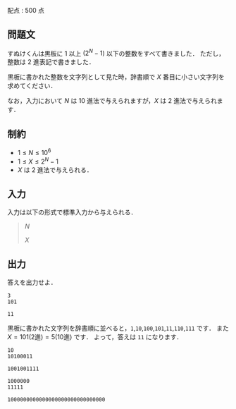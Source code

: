 配点 : $500$ 点

## 問題文

すぬけくんは黒板に $1$ 以上 $(2^N-1)$ 以下の整数をすべて書きました．
ただし，整数は $2$ 進表記で書きました．

黒板に書かれた整数を文字列として見た時，辞書順で $X$ 番目に小さい文字列を求めてください．

なお，入力において $N$ は $10$ 進法で与えられますが，$X$ は $2$ 進法で与えられます．

## 制約

- $1 \leq N \leq 10^6$
- $1 \leq X \leq 2^N-1$
- $X$ は $2$ 進法で与えられる．

## 入力

入力は以下の形式で標準入力から与えられる．

> $N$
> 
> $X$

## 出力

答えを出力せよ．

```input1
3
101
```

```output1
11
```

黒板に書かれた文字列を辞書順に並べると，`1`,`10`,`100`,`101`,`11`,`110`,`111` です．
また $X=101(2\mathrm{進})=5(10\mathrm{進})$ です．
よって，答えは `11` になります．

```input2
10
10100011
```

```output2
1001001111
```

```input3
1000000
11111
```

```output3
1000000000000000000000000000000
```